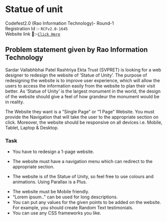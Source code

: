 # Statue of unit
Codefest2.0 (Rao Information Technology)- Round-1    
Registration Id :- `RCFv2.0-1645`      
Website link 🔗:-[`Click Here`](https://harrshhpattell.github.io/Statue_Of_Unity-codefest2.0-/)  

## Problem statement given by Rao Information Technology   
Sardar Vallabhbhai Patel Rashtriya Ekta Trust (SVPRET) is looking for a web designer to redesign the website of ‘Statue of Unity’. The purpose of redesigning the website is to improve user experience, which will allow the users to access the information easily from the website to plan their visit better. As ‘Statue of Unity’ is the largest monument in the world, the design of the website should give a feel of how grandeur the monument would be in reality.


The Website they want is a “Single Page” or “1 Page” Website. You must provide the Navigation that will take the user to the appropriate section on click. Moreover, the website should be responsive on all devices i.e. Mobile, Tablet, Laptop & Desktop.     

### Task    

+ You have to redesign a 1-page website.
- The website must have a navigation menu which can redirect to the appropriate section.
* The website is of the Statue of Unity, so feel free to use colours and animations. Using Parallax is a Plus.
+ The website must be Mobile friendly.
+ “Lorem ipsum..” can be used for long descriptions.
+ You can put any values for the given points to be added on the website. For example, you should create Random Text testimonials.
+ You can use any CSS frameworks you like.

